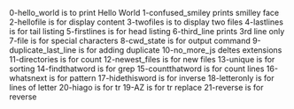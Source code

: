 0-hello_world is to print Hello World
1-confused_smiley prints smilley face
2-hellofile is for display content
3-twofiles is to display two files
4-lastlines is for tail listing
5-firstlines is for head listing
6-third_line prints 3rd line only
7-file is for special characters
8-cwd_state is for output command
9-duplicate_last_line is for adding duplicate
10-no_more_js deltes extensions
11-directories is for count
12-newest_files is for new files
13-unique is for sorting
14-findthatword is for grep
15-countthatword is for count lines
16-whatsnext is for pattern
17-hidethisword is for inverse
18-letteronly is for lines of letter
20-hiago is for tr
19-AZ is for tr replace
21-reverse is for reverse
